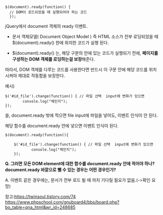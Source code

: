 
```
$(document).ready(function() { 
  // DOM이 로드되었을 때 실행되어야 하는 코드 
  });
```

jQuery에서 document 객체의 ready 이벤트. 

- 문서 객체모델( Document Object Model ) 즉 HTML 소스가 전부 로딩되었을 때 $(document).ready() 한에 위치한 코드가 실행 된다. 

- $(document).ready() 는, 해당 구문의 안에 있는 코드가 실행되기 전에, **페이지를 구성하는 DOM 객체를 로딩하는걸 보장**해준다. 

따라서, DOM 객체를 다루는 코드를 사용한다면 
반드시 이 구문 안에 해당 코드를 위치시켜야 제대로 작동함을 보장한다.



예시)
```
$('#id_file').change(function() { // 파일 선택  input에 변화가 있으면
        console.log("체인지");
});
```
을, document.ready 밖에 적으면 file input에 파일을 넣어도, 이벤트 인식이 안 된다.

해당 함수를 document.ready 안에 넣으면 이벤트 인식이 된다.

```
$(document).ready(function(){

    $('#id_file').change(function() { // 파일 선택  input에 변화가 있으면
            console.log("체인지");
    });
```



**Q. 그러면 모든 DOM element에 대한 함수를 document.ready 안에 적어야 하나? document.ready 바깥으로 뺄 수 있는 경우는 어떤 경우인가?**


A. 이벤트 같은 경우에는, 문서가 전부 로드 될 때 까지 기다릴 필요가 없음.(->확인 요망)

참고:https://twinsoul.tistory.com/74
https://www.phpschool.com/gnuboard4/bbs/board.php?bo_table=qna_html&wr_id=248685
